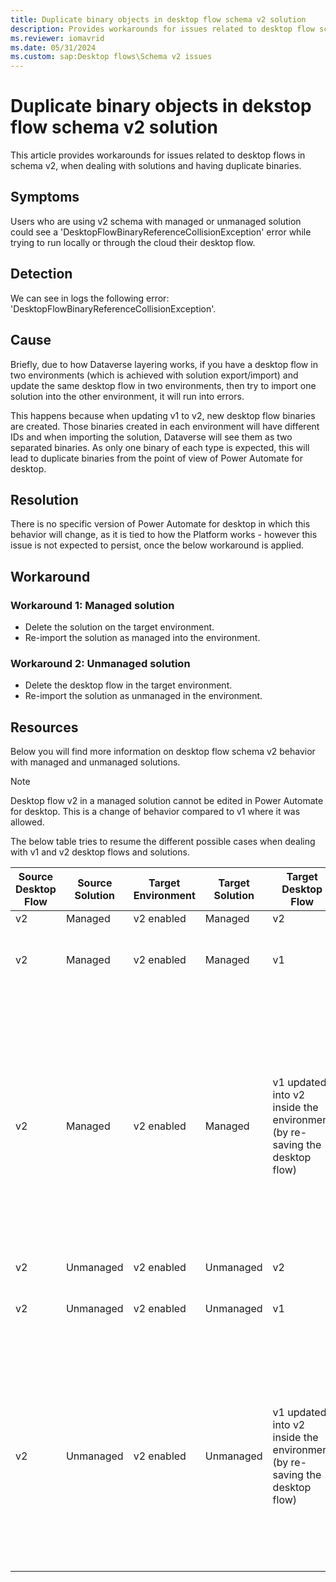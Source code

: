 ```yaml
---
title: Duplicate binary objects in desktop flow schema v2 solution
description: Provides workarounds for issues related to desktop flow schema v2, when dealing with solutions and having duplicate binaries.
ms.reviewer: iomavrid
ms.date: 05/31/2024
ms.custom: sap:Desktop flows\Schema v2 issues
---
```


# Duplicate binary objects in dekstop flow schema v2 solution

This article provides workarounds for issues related to desktop flows in schema v2, when dealing with solutions and having duplicate binaries.

## Symptoms

Users who are using v2 schema with managed or unmanaged solution could see a 'DesktopFlowBinaryReferenceCollisionException' error while trying to run locally or through the cloud their desktop flow.

## Detection

We can see in logs the following error: 'DesktopFlowBinaryReferenceCollisionException'.

## Cause

Briefly, due to how Dataverse layering works, if you have a desktop flow in two environments (which is achieved with solution export/import) and update the same desktop flow in two environments, then try to import one solution into the other environment, it will run into errors.

This happens because when updating v1 to v2, new desktop flow binaries are created. Those binaries created in each environment will have different IDs and when importing the solution, Dataverse will see them as two separated binaries. As only one binary of each type is expected, this will lead to duplicate binaries from the point of view of Power Automate for desktop.

## Resolution

There is no specific version of Power Automate for desktop in which this behavior will change, as it is tied to how the Platform works - however this issue is not expected to persist, once the below workaround is applied.

## Workaround

### Workaround 1: Managed solution

* Delete the solution on the target environment.
* Re-import the solution as managed into the environment.

### Workaround 2: Unmanaged solution

* Delete the desktop flow in the target environment.
* Re-import the solution as unmanaged in the environment.

## Resources

Below you will find more information on desktop flow schema v2 behavior with managed and unmanaged solutions.

> [!NOTE]
> Desktop flow v2 in a managed solution cannot be edited in Power Automate for desktop. This is a change of behavior compared to v1 where it was allowed.

The below table tries to resume the different possible cases when dealing with v1 and v2 desktop flows and solutions.

|Source Desktop Flow|Source Solution|Target Environment|Target Solution|Target Desktop Flow|State after import|Comments|Fix|
|---|---|---|---|---|---|---|---|
|v2|Managed|v2 enabled|Managed|v2|Good|||
|v2|Managed|v2 enabled|Managed|v1|Good|Import a v2 into an environment with v1 will work without any issue.||
|v2|Managed|v2 enabled|Managed|v1 updated into v2 inside the environment (by re-saving the desktop flow)|Erroneous|Updating a managed desktop flow v1 into v2 will create an unmanaged layer, when importing the solution, so there will be duplicate binaries which prevents the desktop flow from running. Useful recommendation is to not update or change a managed desktop flow.|Delete the managed solution on the target environment and re-import the solution.|
|v2|Unmanaged|v2 enabled|Unmanaged|v2|Good|||
|v2|Unmanaged|v2 enabled|Unmanaged|v1|Good|Import a v2 into an environment with v1 will work without any issue.||
|v2|Unmanaged|v2 enabled|Unmanaged|v1 updated into v2 inside the environment (by re-saving the desktop flow)|Erroneous|Updating the unmanaged flows will create new binaries, when importing the desktop flow from another environment, so the binaries won't have the same IDs and will be duplicated|Delete the desktop flow from the target environment (deleting an unmanaged solution is not sufficient as it doesn't delete the desktop flow), then re-import the unmanaged solution.|
